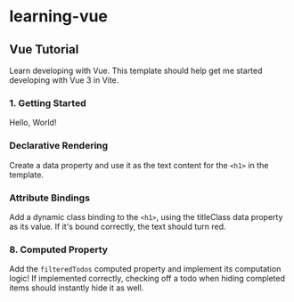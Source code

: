 # learning-vue

## Vue Tutorial

Learn developing with Vue. This template should help get me started
developing with Vue 3 in Vite.

### 1. Getting Started

Hello, World!

### Declarative Rendering

Create a data property and use it as the text content for the `<h1>` in the 
template.

### Attribute Bindings

Add a dynamic class binding to the `<h1>`, using the titleClass data property 
as its value. If it's bound correctly, the text should turn red.

### 8.  Computed Property

Add the `filteredTodos` computed property and implement its computation 
logic! If implemented correctly, checking off a todo when hiding completed 
items should instantly hide it as well.
